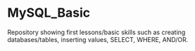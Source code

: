 # MySQL_Basic
Repository showing first lessons/basic skills such as creating databases/tables, inserting values, SELECT, WHERE, AND/OR.
